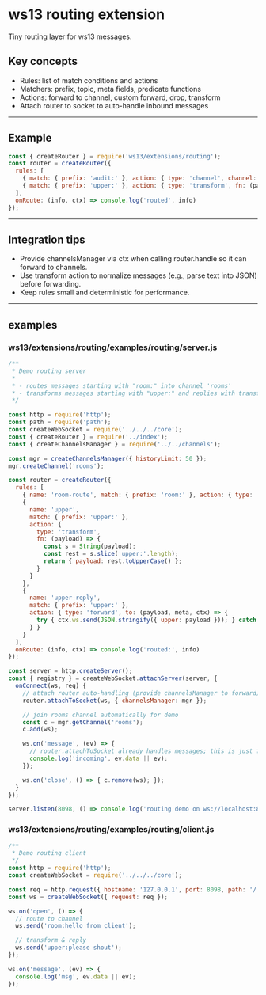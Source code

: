 # ws13 routing extension

Tiny routing layer for ws13 messages.

## Key concepts
 - Rules: list of match conditions and actions
 - Matchers: prefix, topic, meta fields, predicate functions
 - Actions: forward to channel, custom forward, drop, transform
 - Attach router to socket to auto-handle inbound messages

 ---

## Example

```js
const { createRouter } = require('ws13/extensions/routing');
const router = createRouter({
  rules: [
    { match: { prefix: 'audit:' }, action: { type: 'channel', channel: 'audit' } },
    { match: { prefix: 'upper:' }, action: { type: 'transform', fn: (payload) => ({ payload: payload.toUpperCase() }) } },
  ],
  onRoute: (info, ctx) => console.log('routed', info)
});
```

---

## Integration tips
 - Provide channelsManager via ctx when calling router.handle so it can forward to channels.
 - Use transform action to normalize messages (e.g., parse text into JSON) before forwarding.
 - Keep rules small and deterministic for performance.

 
---

## examples

### ws13/extensions/routing/examples/routing/server.js

```js
/**
 * Demo routing server
 *
 * - routes messages starting with "room:" into channel 'rooms'
 * - transforms messages starting with "upper:" and replies with transformed content
 */

const http = require('http');
const path = require('path');
const createWebSocket = require('../../../core');
const { createRouter } = require('../index');
const { createChannelsManager } = require('../../channels');

const mgr = createChannelsManager({ historyLimit: 50 });
mgr.createChannel('rooms');

const router = createRouter({
  rules: [
    { name: 'room-route', match: { prefix: 'room:' }, action: { type: 'channel', channel: 'rooms' } },
    {
      name: 'upper',
      match: { prefix: 'upper:' },
      action: {
        type: 'transform',
        fn: (payload) => {
          const s = String(payload);
          const rest = s.slice('upper:'.length);
          return { payload: rest.toUpperCase() };
        }
      }
    },
    {
      name: 'upper-reply',
      match: { prefix: 'upper:' },
      action: { type: 'forward', to: (payload, meta, ctx) => {
        try { ctx.ws.send(JSON.stringify({ upper: payload })); } catch (_) {}
      } }
    }
  ],
  onRoute: (info, ctx) => console.log('routed:', info)
});

const server = http.createServer();
const { registry } = createWebSocket.attachServer(server, {
  onConnect(ws, req) {
    // attach router auto-handling (provide channelsManager to forward)
    router.attachToSocket(ws, { channelsManager: mgr });

    // join rooms channel automatically for demo
    const c = mgr.getChannel('rooms');
    c.add(ws);

    ws.on('message', (ev) => {
      // router.attachToSocket already handles messages; this is just for logging
      console.log('incoming', ev.data || ev);
    });

    ws.on('close', () => { c.remove(ws); });
  }
});

server.listen(8098, () => console.log('routing demo on ws://localhost:8098'));
```

### ws13/extensions/routing/examples/routing/client.js

```js
/**
 * Demo routing client
 */
const http = require('http');
const createWebSocket = require('../../../core');

const req = http.request({ hostname: '127.0.0.1', port: 8098, path: '/' });
const ws = createWebSocket({ request: req });

ws.on('open', () => {
  // route to channel
  ws.send('room:hello from client');

  // transform & reply
  ws.send('upper:please shout');
});

ws.on('message', (ev) => {
  console.log('msg', ev.data || ev);
});
```